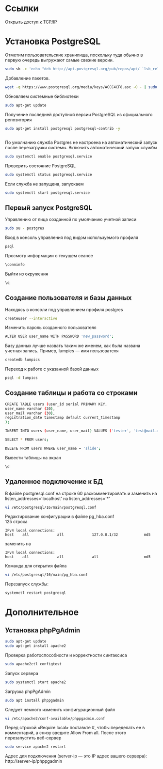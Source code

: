 # Ссылки
[Открыть доступ к TCP/IP](#удаленное-подключение-к-бд)

# Установка PostgreSQL
Отметим пользовательские хранилища, поскольку туда обычно в первую очередь выгружают самые свежие версии.
```bash
sudo sh -c 'echo "deb http://apt.postgresql.org/pub/repos/apt/ `lsb_release -cs`-pgdg main" >> /etc/apt/sources.list.d/pgdg.list'
```

Добавление пакетов.
```bash
wget -q https://www.postgresql.org/media/keys/ACCC4CF8.asc -O - | sudo apt-key add
```
Обновляем системные библиотеки
```bash
sudo apt-get update
```
Получение последней доступной версии PostgreSQL из официального репозитория
```bash
sudo apt-get install postgresql postgresql-contrib -y
```
##
По умолчанию служба Postgres не настроена на автоматический запуск после перезагрузки системы. Включить автоматический запуск службы 
```bash
sudo systemctl enable postgresql.service
```
Проверить состояние PostgreSQL
```bash
sudo systemctl status postgresql.service
```
Если служба не запущена, запускаем
```bash
sudo systemctl start postgresql.service
```



## Первый запуск PostgreSQL
Управлению от лица созданной по умолчанию учетной записи
```bash
sudo su - postgres
```
Вход в консоль управления под видом используемого профиля
```bash
psql
```
Просмотр информации о текущем сеансе 
```bash
\conninfo
```
Выйти из окружения
```bash
\q
```
## Создание пользователя и базы данных
Находясь в консоли под управлением профиля postgres
```bash
createuser --interactive
```
Изменить пароль созданного пользователя
```bash
ALTER USER user_name WITH PASSWORD 'new_password';
```
Базу данных лучше назвать таким же именем, как была названа учетная запись. Пример, lumpics — имя пользователя
```bash
createdb lumpics
```
Переход к работе с указанной базой данных 
```bash
psql -d lumpics
```




## Создание таблицы и работа со строками
```bash
CREATE TABLE users (user_id serial PRIMARY KEY, 
user_name varchar (20), 
user_mail varchar (30), 
registration_date timestamp default current_timestamp
);

INSERT INTO users (user_name, user_mail) VALUES ('tester', 'test@mail.ru');

SELECT * FROM users;

DELETE FROM users WHERE user_name = 'slide';
```
Вывести таблицы на экран
```bash
\d
```




## Удаленное подключение к БД
В файле postgresql.conf на строке 60 раскомментировать и заменить на listen_addresses='localhost' на listen_addresses='*'
```bash
vi /etc/postgresql/16/main/postgresql.conf
```
Редактирование конфигурации в файле pg_hba.conf<br>
125 строка
``` 
IPv4 local connections:
host    all             all             127.0.0.1/32            md5
```
заменить на
``` 
IPv4 local connections:
host    all             all             all                     md5
```
Команда для открытия файла
```bash
vi /etc/postgresql/16/main/pg_hba.conf
```

Перезапуск службы:
```bash
systemctl restart postgresql
```






# Дополнительное
## Установка phpPgAdmin
```bash
sudo apt-get update
sudo apt-get install apache2
```
Проверка работоспособности и корректности синтаксиса
```bash
sudo apache2ctl configtest
```
Запуск сервера
```bash
sudo systemctl start apache2
```
Загрузка phpPgAdmin
```bash
sudo apt install phppgadmin
```
Следует немного изменить конфигурационный файл
```bash
vi /etc/apache2/conf-available/phppgadmin.conf
```
Перед строкой «Require local» поставьте #, чтобы переделать ее в комментарий, а снизу введите Allow From all. После этого перезапустить веб-сервер
```bash
sudo service apache2 restart
```
Адрес для подключения (server-ip — это IP адрес вашего сервера): http://server-ip/phppgadmin


